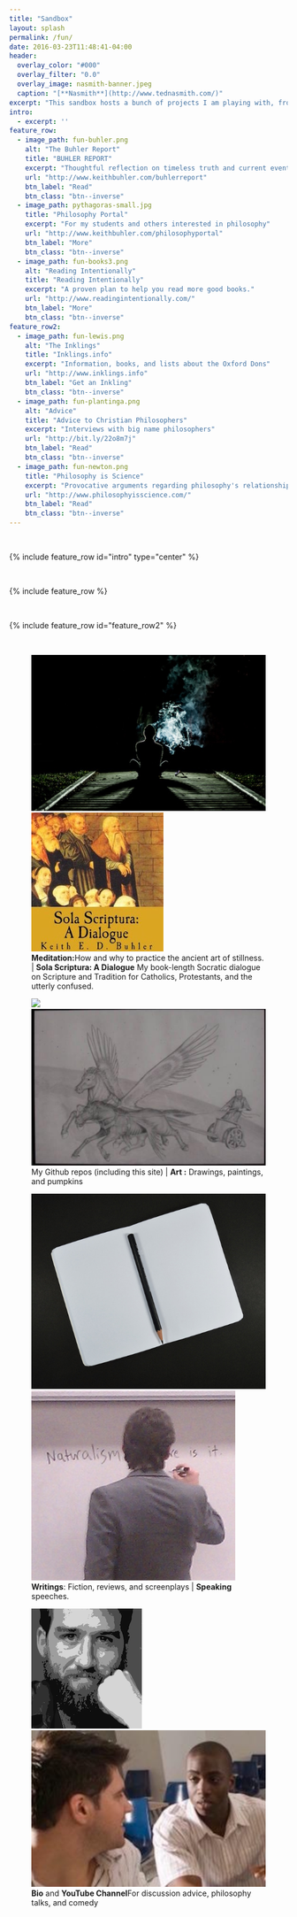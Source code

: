 ```yaml
---
title: "Sandbox"
layout: splash
permalink: /fun/
date: 2016-03-23T11:48:41-04:00
header:
  overlay_color: "#000"
  overlay_filter: "0.0"
  overlay_image: nasmith-banner.jpeg
  caption: "[**Nasmith**](http://www.tednasmith.com/)"
excerpt: "This sandbox hosts a bunch of projects I am playing with, from sketch to complete. Thanks for visiting"
intro: 
  - excerpt: ''
feature_row:
  - image_path: fun-buhler.png
    alt: "The Buhler Report"
    title: "BUHLER REPORT"
    excerpt: "Thoughtful reflection on timeless truth and current events."
    url: "http://www.keithbuhler.com/buhlerreport"
    btn_label: "Read"
    btn_class: "btn--inverse"
  - image_path: pythagoras-small.jpg
    title: "Philosophy Portal"
    excerpt: "For my students and others interested in philosophy"
    url: "http://www.keithbuhler.com/philosophyportal"
    btn_label: "More"
    btn_class: "btn--inverse"
  - image_path: fun-books3.png
    alt: "Reading Intentionally"
    title: "Reading Intentionally"
    excerpt: "A proven plan to help you read more good books."
    url: "http://www.readingintentionally.com/"
    btn_label: "More"
    btn_class: "btn--inverse"
feature_row2:
  - image_path: fun-lewis.png
    alt: "The Inklings"
    title: "Inklings.info"
    excerpt: "Information, books, and lists about the Oxford Dons"
    url: "http://www.inklings.info"
    btn_label: "Get an Inkling"
    btn_class: "btn--inverse"
  - image_path: fun-plantinga.png
    alt: "Advice"
    title: "Advice to Christian Philosophers"
    excerpt: "Interviews with big name philosophers"
    url: "http://bit.ly/22o8m7j"
    btn_label: "Read"
    btn_class: "btn--inverse"
  - image_path: fun-newton.png
    title: "Philosophy is Science"
    excerpt: "Provocative arguments regarding philosophy's relationship to other natural and formal sciences"
    url: "http://www.philosophyisscience.com/"
    btn_label: "Read"
    btn_class: "btn--inverse"
---
```


<br>

{% include feature_row id="intro" type="center" %}

<br>

{% include feature_row %}

<br>

{% include feature_row id="feature_row2"  %}

<br>

<figure class="half">
    <a href="http://www.keithbuhler.com/meditation"><img src="/images/fun-meditation.jpg"> </a>
    <a href="http://bitly.com/ScriptureOrTradition"><img src="/images/fun-sola.jpg"> </a>
    <figcaption> <b>Meditation:</b>How and why to practice the ancient art of stillness. | <b> Sola Scriptura: A Dialogue</b> My book-length Socratic dialogue on Scripture and Tradition for Catholics, Protestants, and the utterly confused.  </figcaption>
</figure>

<figure class="half">
    <a href="https://github.com/keithbuhler/keithbuhler.github.io/"><img src="https://cdn0.iconfinder.com/data/icons/octicons/1024/mark-github-256.png"></a>
    <a href="http://www.keithbuhler.com/art"><img src="/images/fun-wither.png"> </a>
    <figcaption> My Github repos (including this site) | <b> Art :</b> Drawings, paintings, and pumpkins </figcaption>
</figure>


<figure class="half">
    <a href="http://www.keithbuhler.com/writings"><img src="/images/writing-notebook.jpg"></a>
    <a href="http://www.keithbuhler.com/speaking"> <img src="/images/keithbuhler-teaching.jpg"> </a>
    <figcaption> <b> Writings</b>: Fiction, reviews, and screenplays | <b> Speaking </b> speeches.</figcaption>
</figure>



<figure class="half">
    <a href="http://www.keithbuhler.com/bio"> <img src="/images/keithbuhler-bw-small.png"> </a>
    <a href="https://www.youtube.com/watch?v=yU9_t1sS6ws"> <img src="/images/fun-discussion.png"></a>
    <figcaption><b>Bio</b> and <b> YouTube Channel</b>For discussion advice, philosophy talks, and comedy</figcaption>
